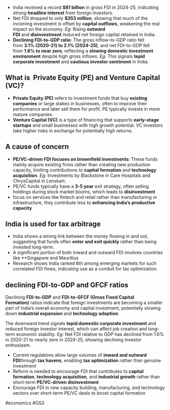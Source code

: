 - India received a record **$81 billion** in gross FDI in 2024-25, indicating strong **headline interest** from foreign investors.
- Net FDI dropped to only **$353 million**, showing that much of the incoming investment is offset by **capital outflows**, weakening the real impact on the economy. _Eg:_ Rising **outward FDI** and **disinvestment** reduced net foreign capital retained in India.
- **Declining FDI-to-GDP ratio**: The gross inflow-to-GDP ratio fell from **3.1% (2020-21) to 2.1% (2024-25)**, and net FDI-to-GDP fell from **1.6% to near zero**, reflecting a **slowing domestic investment environment** despite high gross inflows. _Eg:_ This signals **tepid corporate investment** and **cautious investor sentiment** in India.

## **What is  Private Equity (PE) and Venture Capital (VC)?**

- **Private Equity (PE)** refers to investment funds that buy **existing companies** or large stakes in businesses, often to improve their performance and later sell them for profit. PE typically invests in more mature companies.
- **Venture Capital (VC)** is a type of financing that supports **early-stage startups** and small businesses with high growth potential. VC investors take higher risks in exchange for potentially high returns.

## A cause of concern
- **PE/VC-driven FDI focuses on brownfield investments**: These funds mainly acquire existing firms rather than creating new production capacity, limiting contributions to **capital formation** and **technology acquisition**. _Eg:_ Investments by Blackstone in Care Hospitals and ChrysCapital in Lenskart.
- PE/VC funds typically have a **3-5 year** exit strategy, often selling holdings during stock market booms, which leads to **disinvestment**
- focus on services like fintech and retail rather than manufacturing or infrastructure, they contribute less to **enhancing India’s productive capacity**

## **India is used for tax arbitrage**

- India shows a strong link between the money flowing in and out, suggesting that funds often **enter and exit quickly** rather than being invested long-term.
- A significant portion of both inward and outward FDI involves countries like **Singapore and Mauritius
- Research shows India ranked 6th among emerging markets for such correlated FDI flows, indicating use as a conduit for tax optimization.

## **declining FDI-to-GDP and GFCF ratios**

Declining **FDI-to-GDP** and **FDI-to-GFCF (Gross Fixed Capital Formation)** ratios indicate that foreign investments are becoming a smaller part of India’s overall economy and capital investment, potentially slowing down **industrial expansion** and **technology adoption**.

The downward trend signals **tepid domestic corporate investment** and reduced foreign investor interest, which can affect job creation and long-term economic stability. _Eg:_ Net FDI relative to GDP has declined from 1.6% in 2020-21 to nearly zero in 2024-25, showing declining investor enthusiasm.

- Current regulations allow large volumes of **inward and outward FDI**through **tax havens**, enabling **tax optimization** rather than genuine investment
- Reform is needed to encourage FDI that contributes to **capital formation**, **technology acquisition**, and **industrial growth** rather than short-term **PE/VC-driven disinvestment**
- Encourage FDI in new capacity building, manufacturing, and technology sectors over short-term PE/VC deals to boost capital formation

#economics #GS3 





